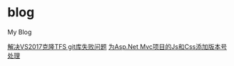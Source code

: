 # blog
My Blog

[解决VS2017克隆TFS git库失败问题](https://github.com/yuanrui/blog/issues/21)
[为Asp.Net Mvc项目的Js和Css添加版本号处理](https://github.com/yuanrui/blog/issues/1)

